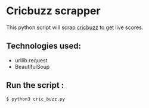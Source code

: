 # Cricbuzz scrapper

 This python script will scrap [cricbuzz](www.cricbuzz.com) to get live scores.

## Technologies used:
- urllib.request
- BeautifulSoup

## Run the script :
```sh
$ python3 cric_buzz.py
```
